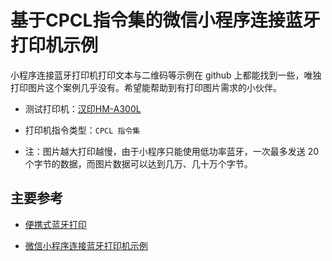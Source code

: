 # 基于CPCL指令集的微信小程序连接蓝牙打印机示例

小程序连接蓝牙打印机打印文本与二维码等示例在 github 上都能找到一些，唯独打印图片这个案例几乎没有。希望能帮助到有打印图片需求的小伙伴。

-   测试打印机：[汉印HM-A300L](https://cn.hprt.com/ChanPin/)

-   打印机指令类型：`CPCL 指令集`

-   注：图片越大打印越慢，由于小程序只能使用低功率蓝牙，一次最多发送 20 个字节的数据，而图片数据可以达到几万、几十万个字节。

## 主要参考

-   [便携式蓝牙打印](https://ask.dcloud.net.cn/article/37984)

-   [微信小程序连接蓝牙打印机示例](https://developers.weixin.qq.com/community/develop/doc/0008acd004ccd86b37d649ee55b009?highLine=%25E8%2593%259D%25E7%2589%2599)